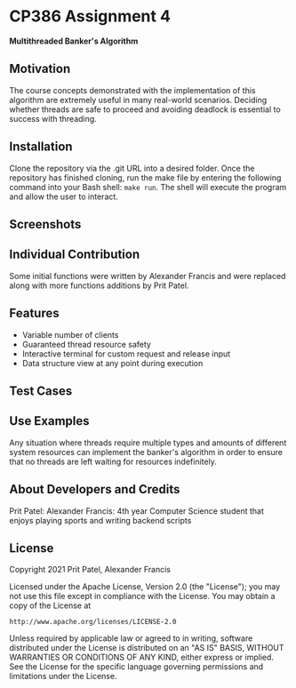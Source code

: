 # CP386 Assignment 4
**Multithreaded Banker's Algorithm**

## Motivation
The course concepts demonstrated with the implementation of this algorithm are extremely useful in many real-world scenarios. Deciding whether threads are safe to proceed and avoiding deadlock is essential to success with threading.

## Installation
Clone the repository via the .git URL into a desired folder. Once the repository has finished cloning, run the make file by entering the following command into your Bash shell: `make run`. The shell will execute the program and allow the user to interact.

## Screenshots


## Individual Contribution
Some initial functions were written by Alexander Francis and were replaced along with more functions additions by Prit Patel.


## Features
- Variable number of clients
- Guaranteed thread resource safety
- Interactive terminal for custom request and release input
- Data structure view at any point during execution

## Test Cases


## Use Examples
Any situation where threads require multiple types and amounts of different system resources can implement the banker's algorithm in order to ensure that no threads are left waiting for resources indefinitely.

## About Developers and Credits
Prit Patel: 
Alexander Francis: 4th year Computer Science student that enjoys playing sports and writing backend scripts

## License
Copyright 2021 Prit Patel, Alexander Francis

Licensed under the Apache License, Version 2.0 (the "License");
you may not use this file except in compliance with the License.
You may obtain a copy of the License at

    http://www.apache.org/licenses/LICENSE-2.0

Unless required by applicable law or agreed to in writing, software
distributed under the License is distributed on an "AS IS" BASIS,
WITHOUT WARRANTIES OR CONDITIONS OF ANY KIND, either express or implied.
See the License for the specific language governing permissions and
limitations under the License.
